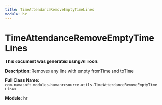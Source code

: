 ```yaml
---
title: TimeAttendanceRemoveEmptyTimeLines
module: hr
---
```



<div class='entity-flows'>

# TimeAttendanceRemoveEmptyTimeLines

**This document was generated using AI Tools**

**Description:** Removes any line with empty fromTime and toTime

**Full Class Name:** `com.namasoft.modules.humanresource.utils.TimeAttendanceRemoveEmptyTimeLines`

**Module:** hr


</div>

